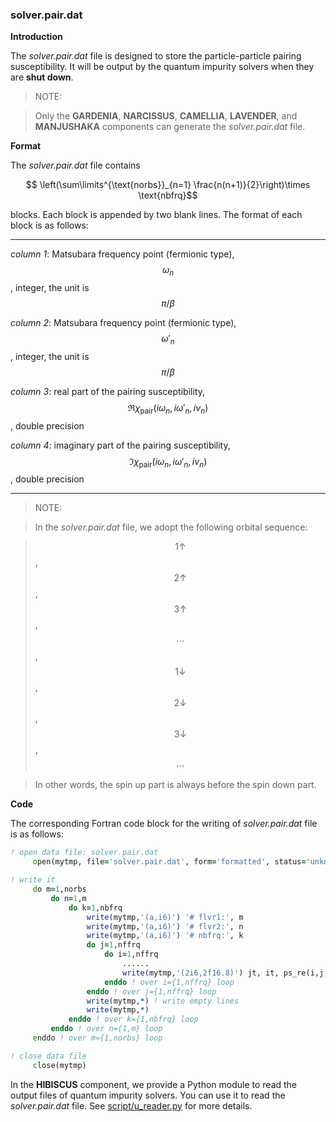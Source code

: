 ### solver.pair.dat

**Introduction**

The *solver.pair.dat* file is designed to store the particle-particle pairing susceptibility. It will be output by the quantum impurity solvers when they are **shut down**.

> NOTE:

> Only the **GARDENIA**, **NARCISSUS**, **CAMELLIA**, **LAVENDER**, and **MANJUSHAKA** components can generate the *solver.pair.dat* file.

**Format**

The *solver.pair.dat* file contains 

$$ \left(\sum\limits^{\text{norbs}}_{n=1} \frac{n(n+1)}{2}\right)\times \text{nbfrq}$$

blocks. Each block is appended by two blank lines. The format of each block is as follows:

---

*column 1*: Matsubara frequency point (fermionic type), $$\omega_n$$, integer, the unit is $$\pi/\beta$$

*column 2*: Matsubara frequency point (fermionic type), $$\omega'_n$$, integer, the unit is $$\pi/\beta$$

*column 3*: real part of the pairing susceptibility, $$\Re \chi_{\text{pair}}(i\omega_n, i\omega'_n, i\nu_n)$$, double precision

*column 4*: imaginary part of the pairing susceptibility, $$\Im \chi_{\text{pair}}(i\omega_n, i\omega'_n, i\nu_n)$$, double precision

---

> NOTE:

> In the *solver.pair.dat* file, we adopt the following orbital sequence:

> $$1\uparrow$$, $$2\uparrow$$, $$3\uparrow$$, $$\cdots$$, $$1\downarrow$$, $$2\downarrow$$, $$3\downarrow$$, $$\cdots$$

> In other words, the spin up part is always before the spin down part.

**Code**

The corresponding Fortran code block for the writing of *solver.pair.dat* file is as follows:

```fortran
! open data file: solver.pair.dat
     open(mytmp, file='solver.pair.dat', form='formatted', status='unknown')

! write it
     do m=1,norbs
         do n=1,m
             do k=1,nbfrq
                 write(mytmp,'(a,i6)') '# flvr1:', m
                 write(mytmp,'(a,i6)') '# flvr2:', n
                 write(mytmp,'(a,i6)') '# nbfrq:', k
                 do j=1,nffrq
                     do i=1,nffrq
                         ......
                         write(mytmp,'(2i6,2f16.8)') jt, it, ps_re(i,j,k,n,m), ps_im(i,j,k,n,m)
                     enddo ! over i={1,nffrq} loop
                 enddo ! over j={1,nffrq} loop
                 write(mytmp,*) ! write empty lines
                 write(mytmp,*)
             enddo ! over k={1,nbfrq} loop
         enddo ! over n={1,m} loop
     enddo ! over m={1,norbs} loop

! close data file
     close(mytmp)
```

In the **HIBISCUS** component, we provide a Python module to read the output files of quantum impurity solvers. You can use it to read the *solver.pair.dat* file. See [script/u_reader.py](../ch07/reader.md) for more details.